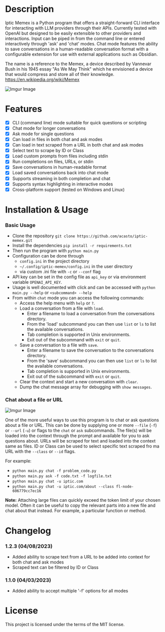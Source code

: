 # Description

Iptic Memex is a Python program that offers a straight-forward CLI interface for interacting with LLM providers through
their APIs. Currently tested with OpenAI but designed to be easily extensible to other providers and interactions. Input
can be piped in from the command line or entered interactively through 'ask' and 'chat' modes. Chat mode features the
ability to save conversations in a human-readable conversation format with a configurable extension for use with external
applications such as Obsidian.

The name is a reference to the Memex, a device described by Vannevar Bush in his 1945 essay "As We May Think" which he
envisioned a device that would compress and store all of their knowledge. https://en.wikipedia.org/wiki/Memex

![Imgur Image](https://i.imgur.com/XLJ4AuY.gif)

# Features

- [x] CLI (command line) mode suitable for quick questions or scripting
- [x] Chat mode for longer conversations
- [x] Ask mode for single questions 
- [x] Can load in files in both chat and ask modes
- [x] Can load in text scraped from a URL in both chat and ask modes
- [x] Select text to scrape by ID or Class
- [x] Load custom prompts from files including stdin
- [x] Run completions on files, URLs, or stdin
- [x] Save conversations in human-readable format
- [x] Load saved conversations back into chat mode
- [x] Supports streaming in both completion and chat
- [x] Supports syntax highlighting in interactive modes
- [x] Cross-platform support (tested on Windows and Linux)

# Installation & Usage

### Basic Usage

- Clone the repository
`git clone https://github.com/acasto/iptic-memex.git`
- Install the dependencies
`pip install -r requirements.txt`
- Then run the program with `python main.py`
- Configuration can be done through
  - `config.ini` in the project directory
  - `~/.config/iptic-memex/config.ini` in the user directory
  - via custom .ini file with `-c` or `--conf` flag
- API key can be set in the config file as `api_key` or via environment variable `OPENAI_API_KEY`.
- Usage is well documented with click and can be accessed with `python main.py --help` or `<subcommand> --help`
- From within `chat` mode you can access the following commands: 
  - Access the help menu with `help` or `?`.
  - Load a conversation from a file with `load`.
    - Enter a filename to load a conversation from the conversations directory.
    - From the 'load' subcommand you can then use `list` or `ls` to list the available conversations.
    - Tab completion is supported in Unix environments.
    - Exit out of the subcommand with `exit` or `quit`.
  - Save a conversation to a file with `save`.
    - Enter a filename to save the conversation to the conversations directory.
    - From the 'save' subcommand you can then use `list` or `ls` to list the available conversations.
    - Tab completion is supported in Unix environments.
    - Exit out of the subcommand with `exit` or `quit`.
  - Clear the context and start a new conversation with `clear`.
  - Dump the chat message array for debugging with `show messages`.

### Chat about a file or URL

![Imgur Image](https://i.imgur.com/XGxn7my.gif)

One of the more useful ways to use this program is to chat or ask questions about a file or URL. This can be done by 
supplying one or more `--file` (`-f`) or `--url` (`-u`) or flags to the `chat` or `ask` subcommands. The file(s) will 
be loaded into the context through the prompt and available for you to ask questions about. URLs will be scraped for 
text and loaded into the context same as files. ID or Class can be used to select specific text scraped fro ma URL with
the `--class` or `--id` flags.

For example:
- `python main.py chat -f problem_code.py`
- `python main.py ask -f code.txt -f logfile.txt`
- `python main.py chat -u iptic.com`
- `python main.py chat -u iptic.com/about --class fl-node-606779cc7ec16`

**Note:** Attaching large files can quickly exceed the token limit of your chosen model. Often it can be useful to copy the 
relevant parts into a new file and chat about that instead. For example, a particular function or method. 

# Changelog

### 1.2.3 (04/08/2023)
- Added ability to scrape text from a URL to be added into context for both chat and ask modes
- Scraped text can be filtered by ID or Class

### 1.1.0 (04/03/2023) 
- Added ability to accept multiple '-f' options for all modes

# License

This project is licensed under the terms of the MIT license. 

